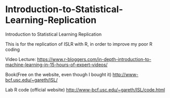 # Introduction-to-Statistical-Learning-Replication
Introduction to Statistical Learning Replication

This is for the replication of ISLR with R, in order to improve my poor R coding

Video Lecture:
https://www.r-bloggers.com/in-depth-introduction-to-machine-learning-in-15-hours-of-expert-videos/

Book(Free on the website, even though I bought it)
http://www-bcf.usc.edu/~gareth/ISL/


Lab R code (official website)
http://www-bcf.usc.edu/~gareth/ISL/code.html
